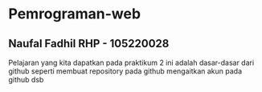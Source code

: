 # Pemrograman-web
## Naufal Fadhil RHP - 105220028

Pelajaran yang kita dapatkan pada praktikum 2 ini adalah dasar-dasar dari github seperti membuat repository pada github mengaitkan akun pada github dsb
